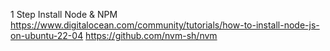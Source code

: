 1 Step Install Node & NPM
    https://www.digitalocean.com/community/tutorials/how-to-install-node-js-on-ubuntu-22-04
    https://github.com/nvm-sh/nvm